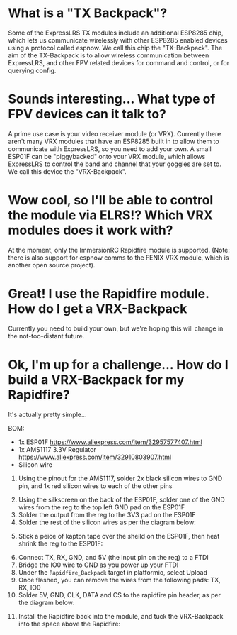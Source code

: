 # What is a "TX Backpack"?
Some of the ExpressLRS TX modules include an additional ESP8285 chip, which lets us communicate wirelessly with other ESP8285 enabled devices using a protocol called espnow. We call this chip the "TX-Backpack". The aim of the TX-Backpack is to allow wireless communication between ExpressLRS, and other FPV related devices for command and control, or for querying config.

# Sounds interesting... What type of FPV devices can it talk to?
 A prime use case is your video receiver module (or VRX). Currently there aren't many VRX modules that have an ESP8285 built in to allow them to communicate with ExpressLRS, so you need to add your own. A small ESP01F can be "piggybacked" onto your VRX module, which allows ExpressLRS to control the band and channel that your goggles are set to. We call this device the "VRX-Backpack". 

# Wow cool, so I'll be able to control the module via ELRS!? Which VRX modules does it work with?
At the moment, only the ImmersionRC Rapidfire module is supported.
(Note: there is also support for espnow comms to the FENIX VRX module, which is another open source project).

# Great! I use the Rapidfire module. How do I get a VRX-Backpack
Currently you need to build your own, but we're hoping this will change in the not-too-distant future.

# Ok, I'm up for a challenge... How do I build a VRX-Backpack for my Rapidfire?
It's actually pretty simple...

BOM:
- 1x ESP01F https://www.aliexpress.com/item/32957577407.html
- 1x AMS1117 3.3V Regulator https://www.aliexpress.com/item/32910803907.html
- Silicon wire

1. Using the pinout for the AMS1117, solder 2x black silicon wires to GND pin, and 1x red silicon wires to each of the other pins
<add AMS1117 pinout>
<add AMS1117 pic>

2. Using the silkscreen on the back of the ESP01F, solder one of the GND wires from the reg to the top left GND pad on the ESP01F
3. Solder the output from the reg to the 3V3 pad on the ESP01F
4. Solder the rest of the silicon wires as per the diagram below:
<add ESP01F diagram>
<add ESP01F pic>

5. Stick a peice of kapton tape over the sheild on the ESP01F, then heat shrink the reg to the ESP01F:
<add ESP01F heat shrink pic>

6. Connect TX, RX, GND, and 5V (the input pin on the reg) to a FTDI
7. Bridge the IO0 wire to GND as you power up your FTDI
8. Under the `Rapidfire_Backpack` target in platformio, select Upload
9. Once flashed, you can remove the wires from the following pads: TX, RX, IO0
10. Solder 5V, GND, CLK, DATA and CS to the rapidfire pin header, as per the diagram below:
<add rapidfire diagram>
<add rapidfire pic>

11. Install the Rapidfire back into the module, and tuck the VRX-Backpack into the space above the Rapidfire:
<add install pic>
